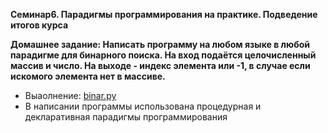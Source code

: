 **Семинар6. Парадигмы программирования на практике. Подведение итогов курса**

**Домашнее задание: Написать программу на любом языке в любой парадигме для
бинарного поиска. На вход подаётся целочисленный массив и
число. На выходе - индекс элемента или -1, в случае если искомого
элемента нет в массиве.**

* Выаолнение:
[binar.py](binar.py)
* В написании программы использована процедурная и декларативная парадигмы программирования